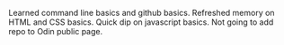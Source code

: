 Learned command line basics and github basics. Refreshed memory on HTML and CSS basics. Quick dip on javascript basics. Not going to add repo to Odin public page.
